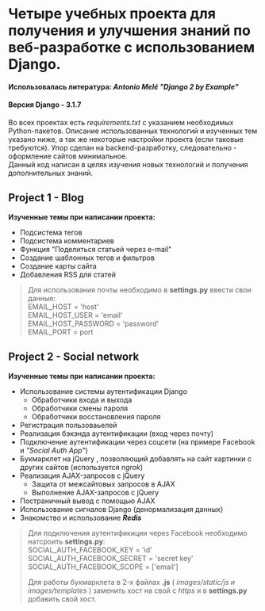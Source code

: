 # Четыре учебных проекта для получения и улучшения знаний по веб-разработке с использованием Django.
#### Использовалась литература: _Antonio Melé "Django 2 by Example"_
#### Версия Django - 3.1.7

Во всех проектах есть _requirements.txt_ с указанием необходимых Python-пакетов. Описание использованных технологий и изученных тем указано ниже, а так же некоторые настройки проекта (если таковые требуются). Упор сделан на backend-разработку, следовательно - оформление сайтов минимальное.  
Данный код написан в целях изучения новых технологий и получения дополнительных знаний. 

## Project 1 - Blog

**Изученные темы при написании проекта:** 

- Подсистема тегов
- Подсистема комментариев
- Функция "Поделиться статьей через e-mail"
- Создание шаблонных тегов и фильтров
- Создание карты сайта
- Добавления RSS для статей

> Для использования почты необходимо в **settings.py** ввести свои данные:  
> EMAIL_HOST = 'host'  
> EMAIL_HOST_USER = 'email'  
> EMAIL_HOST_PASSWORD = 'password'  
> EMAIL_PORT = port  

## Project 2 - Social network

**Изученные темы при написании проекта:**  

- Использование системы аутентификации Django
  - Обработчики входа и выхода
  - Обработчики смены пароля
  - Обработчики восстановления пароля
- Регистрация пользоваьелей
- Реализация бэкэнда аутентификации (вход через почту)
- Подключение аутентификации через соцсети (на примере Facebook  и _"Social Auth App"_)
- Букмарклет на jQuery , позволяющий добавлять на сайт картинки с других сайтов (используется _ngrok_)
- Реализация AJAX-запросов с jQuery
  - Защита от межсайтовых запросов в AJAX
  - Выполнение AJAX-запросов с jQuery
- Постраничный вывод с помощью AJAX
- Использование сигналов Django (денормализация данных)
- Знакомство и использование _**Redis**_ 

> Для подключения аутентификиции через Facebook необходимо натсроить **settings.py**:  
> SOCIAL_AUTH_FACEBOOK_KEY = 'id'  
> SOCIAL_AUTH_FACEBOOK_SECRET = 'secret key'   
> SOCIAL_AUTH_FACEBOOK_SCOPE = ['email']  
>  
> Для работы букмарклета в 2-х файлах __.js__ ( _images/static/js и images/templates_ ) заменить хост на свой с _https_ и в **settings.py** добавить свой хост.